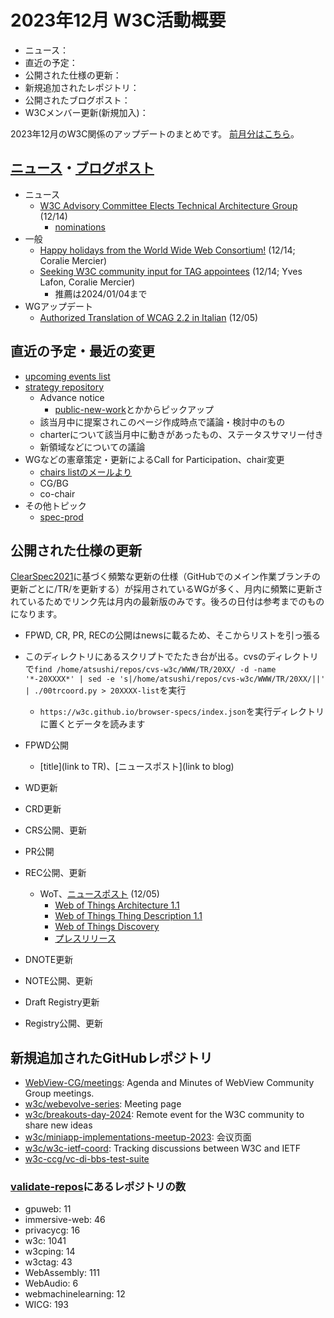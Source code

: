 # 2023年12月 W3C活動概要

- ニュース：
- 直近の予定：
- 公開された仕様の更新：
- 新規追加されたレポジトリ：
- 公開されたブログポスト：
- W3Cメンバー更新(新規加入)：

2023年12月のW3C関係のアップデートのまとめです。
[前月分はこちら](202312.md)。

## [ニュース](https://www.w3.org/news/)・[ブログポスト](https://www.w3.org/blog/)

* ニュース
  * [W3C Advisory Committee Elects Technical Architecture Group](https://www.w3.org/news/2023/w3c-advisory-committee-elects-technical-architecture-group/) (12/14)
    * [nominations](https://www.w3.org/2023/10/tag-nominations.html)
* 一般
  * [Happy holidays from the World Wide Web Consortium!](https://www.w3.org/blog/2023/happy-holidays-from-the-world-wide-web-consortium/) (12/14; Coralie Mercier)
  * [Seeking W3C community input for TAG appointees](https://www.w3.org/blog/2023/seeking-w3c-community-input-for-tag-appointees/) (12/14; Yves Lafon, Coralie Mercier)
    * 推薦は2024/01/04まで
* WGアップデート
  * [Authorized Translation of WCAG 2.2 in Italian](https://www.w3.org/news/2023/authorized-translation-of-wcag-2-2-in-italian/) (12/05)

## 直近の予定・最近の変更

* [upcoming events list](https://www.w3.org/participate/eventscal.html)
* [strategy repository](https://github.com/w3c/strategy/issues)
  * Advance notice
    * [public-new-work](https://lists.w3.org/Archives/Public/public-new-work/2023Jun/)とかからピックアップ
  * 該当月中に提案されこのページ作成時点で議論・検討中のもの
  * charterについて該当月中に動きがあったもの、ステータスサマリー付き
  * 新領域などについての議論
* WGなどの憲章策定・更新によるCall for Participation、chair変更
  * [chairs listのメールより](https://lists.w3.org/Archives/Member/chairs/)
  * CG/BG
  * co-chair
* その他トピック
  * [spec-prod](https://lists.w3.org/Archives/Public/spec-prod/)

## 公開された仕様の更新

[ClearSpec2021](https://github.com/w3c/tr-pages/blob/main/clearspec2021.md)に基づく頻繁な更新の仕様（GitHubでのメイン作業ブランチの更新ごとに/TR/を更新する）が採用されているWGが多く、月内に頻繁に更新されているためでリンク先は月内の最新版のみです。後ろの日付は参考までのものになります。

* FPWD, CR, PR, RECの公開はnewsに載るため、そこからリストを引っ張る
* このディレクトリにあるスクリプトでたたき台が出る。cvsのディレクトリで`find /home/atsushi/repos/cvs-w3c/WWW/TR/20XX/ -d -name '*-20XXXX*' | sed -e 's|/home/atsushi/repos/cvs-w3c/WWW/TR/20XX/||' | ./00trcoord.py > 20XXXX-list`を実行
  * `https://w3c.github.io/browser-specs/index.json`を実行ディレクトリに置くとデータを読みます

* FPWD公開
  * [title](link to TR)、[ニュースポスト](link to blog)
* WD更新
* CRD更新
* CRS公開、更新
* PR公開
* REC公開、更新
  * WoT、[ニュースポスト](https://www.w3.org/news/2023/w3c-web-of-things-1-1-specifications-are-w3c-recommendations/) (12/05)
    * [Web of Things Architecture 1.1](https://www.w3.org/TR/2023/REC-wot-architecture11-20231205/)
    * [Web of Things Thing Description 1.1](https://www.w3.org/TR/2023/REC-wot-thing-description11-20231205/)
    * [Web of Things Discovery](https://www.w3.org/TR/2023/REC-wot-discovery-20231205/)
    * [プレスリリース](https://www.w3.org/press-releases/2023/enhanced-web-of-things-connects-diverse-iot-ecosystems/)
* DNOTE更新
* NOTE公開、更新
* Draft Registry更新
* Registry公開、更新

## 新規追加されたGitHubレポジトリ

* [WebView-CG/meetings](https://github.com/WebView-CG/meetings): Agenda and Minutes of WebView Community Group meetings.
* [w3c/webevolve-series](https://github.com/w3c/webevolve-series): Meeting page
* [w3c/breakouts-day-2024](https://github.com/w3c/breakouts-day-2024): Remote event for the W3C community to share new ideas
* [w3c/miniapp-implementations-meetup-2023](https://github.com/w3c/miniapp-implementations-meetup-2023): 会议页面
* [w3c/w3c-ietf-coord](https://github.com/w3c/w3c-ietf-coord): Tracking discussions between W3C and IETF
* [w3c-ccg/vc-di-bbs-test-suite](https://github.com/w3c-ccg/vc-di-bbs-test-suite)

### [validate-repos](https://w3c.github.io/validate-repos/)にあるレポジトリの数

* gpuweb: 11
* immersive-web: 46
* privacycg: 16
* w3c: 1041
* w3cping: 14
* w3ctag: 43
* WebAssembly: 111
* WebAudio: 6
* webmachinelearning: 12
* WICG: 193

